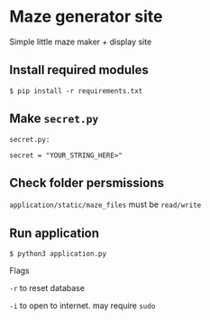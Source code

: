 # Maze generator site

Simple little maze maker + display site

## Install required modules

`$ pip install -r requirements.txt`

## Make `secret.py`

`secret.py:`

`secret = "YOUR_STRING_HERE>"`

## Check folder persmissions

`application/static/maze_files` must be `read/write`

## Run application

`$ python3 application.py`

Flags

`-r` to reset database

`-i` to open to internet. may require `sudo`
